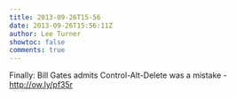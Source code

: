 ```yaml
---
title: 2013-09-26T15-56
date: 2013-09-26T15:56:11Z
author: Lee Turner
showtoc: false
comments: true
---
```


Finally: Bill Gates admits Control-Alt-Delete was a mistake - http://ow.ly/pf35r

